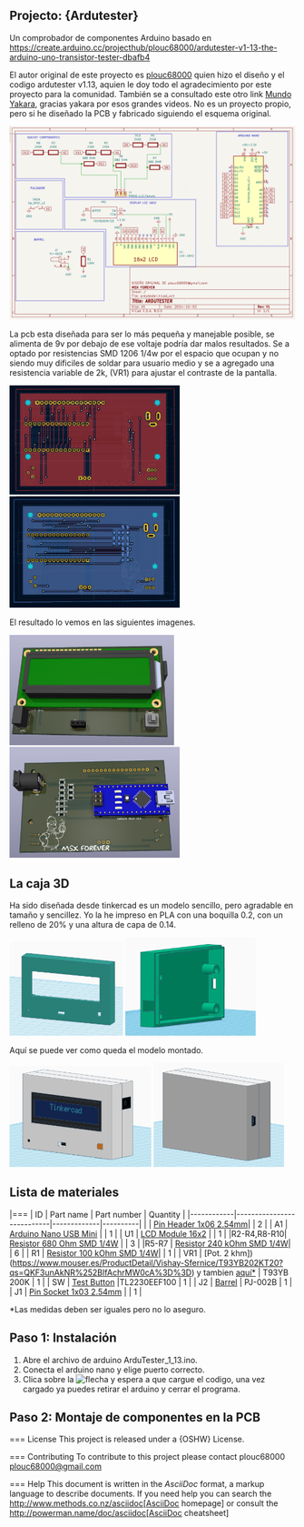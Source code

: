 ## Projecto: {Ardutester}

Un comprobador de componentes Arduino basado en https://create.arduino.cc/projecthub/plouc68000/ardutester-v1-13-the-arduino-uno-transistor-tester-dbafb4

El autor original de este proyecto es [plouc68000](https://projecthub.arduino.cc/plouc68000) quien hizo el diseño y el codigo ardutester v1.13, aquien le doy todo el agradecimiento por este proyecto para la comunidad. También se a consultado este otro link [Mundo Yakara](https://www.youtube.com/watch?v=iBbuWZ-2Ljg&t=707sNo), gracias yakara por esos grandes videos. No es un proyecto propio, pero si he diseñado la PCB y fabricado siguiendo el esquema original.

![Esquema](image/ESQUEMAARDUTESTER.png)

La pcb esta diseñada para ser lo más pequeña y manejable posible, se alimenta de 9v por debajo de ese voltaje podría dar malos resultados.
Se a optado por resistencias SMD 1206 1/4w por el espacio que ocupan y no siendo muy dificiles de soldar para usuario medio y se a agregado una resistencia variable de 2k, (VR1) para ajustar el contraste de la pantalla.


<img src="https://github.com/FranTerrassa/Ardutester/blob/main/image/pcbdelanterakikad.png" width="300"> <img src="https://github.com/FranTerrassa/Ardutester/blob/main/image/pcbtraserakikad.png" width="300">



El resultado lo vemos en las siguientes imagenes.



<img src="https://github.com/FranTerrassa/Ardutester/blob/main/image/pcbdelantera.png" width="290"> <img src="https://github.com/FranTerrassa/Ardutester/blob/main/image/pcbTrasera.png" width="300">


## La caja 3D

Ha sido diseñada desde tinkercad es un modelo sencillo, pero agradable en tamaño y sencillez. Yo la he impreso en PLA con una boquilla 0.2, con un relleno de 20% y una altura de capa de 0.14.


<img src="https://github.com/FranTerrassa/Ardutester/blob/main/Caja/tapadelantera.png" width="200"> <img src="https://github.com/FranTerrassa/Ardutester/blob/main/Caja/base.png" width="230">

Aquí se puede ver como queda el modelo montado.

<img src="https://github.com/FranTerrassa/Ardutester/blob/main/Caja/montadafrontal.png" width="250"> <img src="https://github.com/FranTerrassa/Ardutester/blob/main/Caja/montadatrasera.png" width="230">


## Lista de materiales


|===
|  ID        |  Part name                | Part number | Quantity |
|------------|---------------------------|-------------|----------| 
|            |  [Pin Header 1x06 2.54mm](https://es.aliexpress.com/item/32973181162.html?aff_fcid=d903680999de436089a5490bd3a816fa-1727865740130-04704-_op7nKeV&aff_fsk=_op7nKeV&aff_platform=api-new-link-generate&sk=_op7nKeV&aff_trace_key=d903680999de436089a5490bd3a816fa-1727865740130-04704-_op7nKeV&terminal_id=86576b637fb64effa68b8191e53f7e2e&afSmartRedirect=y)|             | 2        |
|  A1        | [Arduino Nano USB Mini](https://es.aliexpress.com/item/1005007066680464.html?spm=a2g0o.productlist.main.1.41e14b2blp1sxW&algo_pvid=47740690-c9e2-45f6-bfde-41709d7d3b26&algo_exp_id=47740690-c9e2-45f6-bfde-41709d7d3b26-0&pdp_npi=4%40dis%21EUR%213.13%212.95%21%21%213.38%213.19%21%40211b617a17278656318553163e50ab%2112000039294978565%21sea%21ES%21110520769%21X&curPageLogUid=RWWmlRxS1obH&utparam-url=scene%3Asearch%7Cquery_from%3A)   |             | 1        |
|  U1        | [LCD Module 16x2](https://es.aliexpress.com/item/1005002035425652.html?spm=a2g0o.order_list.order_list_main.161.1501194dUeYPXH&gatewayAdapt=glo2esp)           |             | 1        |
|R2-R4,R8-R10| [Resistor 680 Ohm SMD 1/4W](https://es.aliexpress.com/item/1005006119604970.html?aff_fcid=109ce6c0f9fc4ad7a73b245d295b5530-1727829901944-07178-_oFS8ZiH&aff_fsk=_oFS8ZiH&aff_platform=api-new-link-generate&sk=_oFS8ZiH&aff_trace_key=109ce6c0f9fc4ad7a73b245d295b5530-1727829901944-07178-_oFS8ZiH&terminal_id=86576b637fb64effa68b8191e53f7e2e&afSmartRedirect=y) |             | 3        |
|R5-R7       | [Resistor 240 kOhm SMD 1/4W](https://es.aliexpress.com/item/1005006119604970.html?aff_fcid=109ce6c0f9fc4ad7a73b245d295b5530-1727829901944-07178-_oFS8ZiH&aff_fsk=_oFS8ZiH&aff_platform=api-new-link-generate&sk=_oFS8ZiH&aff_trace_key=109ce6c0f9fc4ad7a73b245d295b5530-1727829901944-07178-_oFS8ZiH&terminal_id=86576b637fb64effa68b8191e53f7e2e&afSmartRedirect=y)|             | 6        |
|  R1        | [Resistor 100 kOhm SMD 1/4W](https://es.aliexpress.com/item/1005006119604970.html?aff_fcid=109ce6c0f9fc4ad7a73b245d295b5530-1727829901944-07178-_oFS8ZiH&aff_fsk=_oFS8ZiH&aff_platform=api-new-link-generate&sk=_oFS8ZiH&aff_trace_key=109ce6c0f9fc4ad7a73b245d295b5530-1727829901944-07178-_oFS8ZiH&terminal_id=86576b637fb64effa68b8191e53f7e2e&afSmartRedirect=y)|             | 1        |
|  VR1       | [Pot. 2 khm])(https://www.mouser.es/ProductDetail/Vishay-Sfernice/T93YB202KT20?qs=QKF3unAkNR%252BlfAchrMW0cA%3D%3D) y tambien [aquí*](https://es.aliexpress.com/item/1005005912140839.html?spm=a2g0o.productlist.main.51.751e21b7TW73LU&algo_pvid=7abf3d14-b5a7-4dfd-8cf9-4a311f1f67ae&algo_exp_id=7abf3d14-b5a7-4dfd-8cf9-4a311f1f67ae-25&pdp_npi=4%40dis%21EUR%211.55%211.38%21%21%2111.79%2110.49%21%40211b617b17278285841511484e111d%2112000034816989746%21sea%21ES%21110520769%21X&curPageLogUid=toDMphzF2Zoc&utparam-url=scene%3Asearch%7Cquery_from%3A)             | T93YB 200K  | 1        | 
|  SW        | [Test Button](https://es.aliexpress.com/item/1703067548.html?aff_fcid=fafa71da58ec4b25b63fa63f5b75399c-1727865206917-02348-_oBVFEtF&aff_fsk=_oBVFEtF&aff_platform=api-new-link-generate&sk=_oBVFEtF&aff_trace_key=fafa71da58ec4b25b63fa63f5b75399c-1727865206917-02348-_oBVFEtF&terminal_id=86576b637fb64effa68b8191e53f7e2e&afSmartRedirect=y)               |TL2230EEF100 | 1        |
|  J2        | [Barrel](https://es.aliexpress.com/item/32974707992.html?spm=a2g0o.order_list.order_list_main.1072.1501194dUeYPXH&gatewayAdapt=glo2esp)                    |   PJ-002B   | 1        |          
|  J1        | [Pin Socket 1x03 2.54mm](https://es.aliexpress.com/item/4001198421663.html?spm=a2g0o.productlist.main.3.54dc1516CoQb6N&algo_pvid=d2288737-30ab-41a3-969c-2ecb81ce213b&algo_exp_id=d2288737-30ab-41a3-969c-2ecb81ce213b-1&pdp_npi=4%40dis%21EUR%211.50%211.47%21%21%211.63%211.60%21%4021038e6617278282349552791e3437%2110000015275671645%21sea%21ES%21110520769%21X&curPageLogUid=Br6Yq0f0jhEw&utparam-url=scene%3Asearch%7Cquery_from%3A)    |             | 1        |







*Las medidas deben ser iguales pero no lo aseguro.



## Paso 1: Instalación

1. Abre el archivo de arduino ArduTester_1_13.ino.
2. Conecta el arduino nano y elige puerto correcto.
3. Clica sobre la ![flecha](https://github.com/user-attachments/assets/3db5be3f-c48d-4bdd-92a0-41bbf94c064b) y espera a que cargue el codigo, una vez cargado ya puedes retirar el arduino y cerrar el programa.


## Paso 2: Montaje de componentes en la PCB


=== License
This project is released under a {OSHW} License.

=== Contributing
To contribute to this project please contact plouc68000 <plouc68000@gmail.com>






=== Help
This document is written in the _AsciiDoc_ format, a markup language to describe documents. 
If you need help you can search the http://www.methods.co.nz/asciidoc[AsciiDoc homepage]
or consult the http://powerman.name/doc/asciidoc[AsciiDoc cheatsheet]
